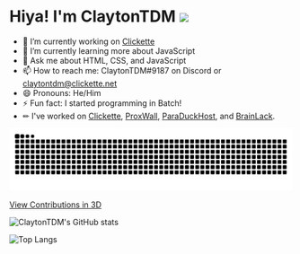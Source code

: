 # Hiya! I'm ClaytonTDM <img src="https://media.giphy.com/media/hvRJCLFzcasrR4ia7z/giphy.gif" width="25px">
- 🔭 I’m currently working on [Clickette](https://github.com/clickette/clickette.net/)
- 🌱 I’m currently learning more about JavaScript
- 💬 Ask me about HTML, CSS, and JavaScript
- 📫 How to reach me: ClaytonTDM#9187 on Discord or claytontdm@clickette.net
- 😄 Pronouns: He/Him
- ⚡ Fun fact: I started programming in Batch!
- ✏ I've worked on [Clickette](https://clickette.net/), [ProxWall](https://proxwall.ga/), [ParaDuckHost](https://paraduckhost.com/), and [BrainLack](https://brainlack.github.io/).

![ClaytonTDM's Contributions (eaten by a snake)](https://github.com/ClaytonTDM/claytontdm/raw/output/github-contribution-grid-snake-dark.svg)

[View Contributions in 3D](https://skyline.github.com/claytontdm/2022?annotation0=2022-07-08,2022-07-08,Moved%20Clickette%20to%20GitHub%20Pages&annotation1=2022-03-06,2022-03-06,Used%20GitHub%20for%20the%20first%20time%20in%202022&annotation2=2022-09-01,2022-09-01,Moved%20Clickette%20to%20Vercel)

![ClaytonTDM's GitHub stats](https://github-readme-stats.vercel.app/api?username=claytontdm&show_icons=true&theme=github_dark)

![Top Langs](https://github-readme-stats.vercel.app/api/top-langs/?username=claytontdm&layout=compact&theme=github_dark)
